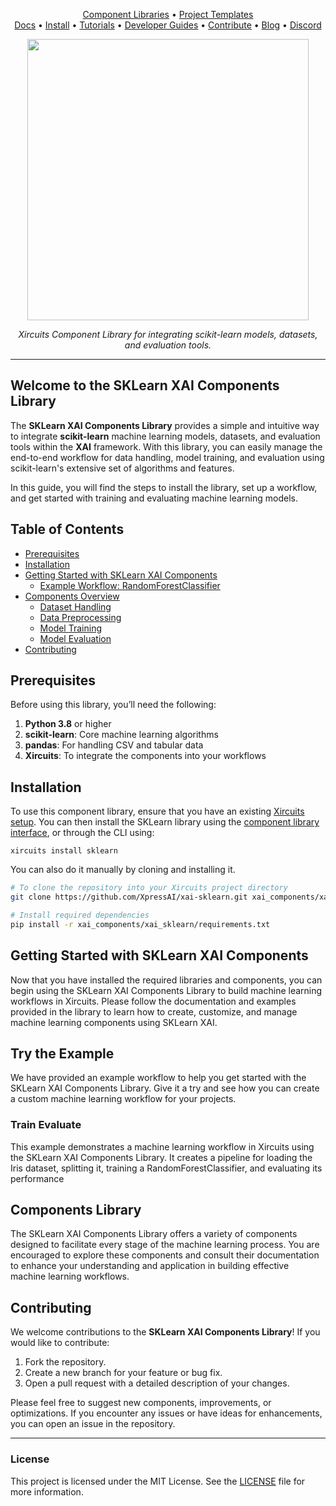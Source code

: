 



<p align="center">
  <a href="https://github.com/XpressAI/xircuits/tree/master/xai_components#xircuits-component-library-list">Component Libraries</a> •
  <a href="https://github.com/XpressAI/xircuits/tree/master/project-templates#xircuits-project-templates-list">Project Templates</a>
  <br>
  <a href="https://xircuits.io/">Docs</a> •
  <a href="https://xircuits.io/docs/Installation">Install</a> •
  <a href="https://xircuits.io/docs/category/tutorials">Tutorials</a> •
  <a href="https://xircuits.io/docs/category/developer-guide">Developer Guides</a> •
  <a href="https://github.com/XpressAI/xircuits/blob/master/CONTRIBUTING.md">Contribute</a> •
  <a href="https://www.xpress.ai/blog/">Blog</a> •
  <a href="https://discord.com/invite/vgEg2ZtxCw">Discord</a>
</p>

<p align="center">
<img src= https://github.com/user-attachments/assets/2eb68c60-d3b6-4209-8297-903874db8ab5
" width="450"/>
</p>

<p align="center"><i>Xircuits Component Library for integrating scikit-learn models, datasets, and evaluation tools.</i></p>

---

## Welcome to the SKLearn XAI Components Library

The **SKLearn XAI Components Library** provides a simple and intuitive way to integrate **scikit-learn** machine learning models, datasets, and evaluation tools within the **XAI**  framework. With this library, you can easily manage the end-to-end workflow for data handling, model training, and evaluation using scikit-learn's extensive set of algorithms and features.

In this guide, you will find the steps to install the library, set up a workflow, and get started with training and evaluating machine learning models.

## Table of Contents

- [Prerequisites](#prerequisites)
- [Installation](#installation)
- [Getting Started with SKLearn XAI Components](#getting-started-with-sklearn-xai-components)
  - [Example Workflow: RandomForestClassifier](#example-workflow-randomforestclassifier)
- [Components Overview](#components-overview)
  - [Dataset Handling](#dataset-handling)
  - [Data Preprocessing](#data-preprocessing)
  - [Model Training](#model-training)
  - [Model Evaluation](#model-evaluation)
- [Contributing](#contributing)

## Prerequisites

Before using this library, you’ll need the following:

1. **Python 3.8** or higher
2. **scikit-learn**: Core machine learning algorithms
3. **pandas**: For handling CSV and tabular data
4. **Xircuits**: To integrate the components into your workflows



## Installation

To use this component library, ensure that you have an existing [Xircuits setup](https://xircuits.io/docs/main/Installation). You can then install the SKLearn library using the [component library interface](https://xircuits.io/docs/component-library/installation#installation-using-the-xircuits-library-interface), or through the CLI using:

```
xircuits install sklearn
```

You can also do it manually by cloning and installing it.

```bash
# To clone the repository into your Xircuits project directory
git clone https://github.com/XpressAI/xai-sklearn.git xai_components/xai_sklearn

# Install required dependencies
pip install -r xai_components/xai_sklearn/requirements.txt
```

## Getting Started with SKLearn XAI Components



Now that you have installed the required libraries and components, you can begin using the SKLearn XAI Components Library to build machine learning workflows in Xircuits. Please follow the documentation and examples provided in the library to learn how to create, customize, and manage machine learning components using SKLearn XAI.


## Try the Example

We have provided an example workflow to help you get started with the SKLearn XAI Components Library. Give it a try and see how you can create a custom machine learning workflow for your projects.

### Train Evaluate

This example demonstrates a machine learning workflow in Xircuits using the SKLearn XAI Components Library. It creates a pipeline for loading the Iris dataset, splitting it, training a RandomForestClassifier, and evaluating its performance


## Components Library

The SKLearn XAI Components Library offers a variety of components designed to facilitate every stage of the machine learning process. You are encouraged to explore these components and consult their documentation to enhance your understanding and application in building effective machine learning workflows.


## Contributing

We welcome contributions to the **SKLearn XAI Components Library**! If you would like to contribute:

1. Fork the repository.
2. Create a new branch for your feature or bug fix.
3. Open a pull request with a detailed description of your changes.

Please feel free to suggest new components, improvements, or optimizations. If you encounter any issues or have ideas for enhancements, you can open an issue in the repository.

---

### License

This project is licensed under the MIT License. See the [LICENSE](LICENSE) file for more information.

